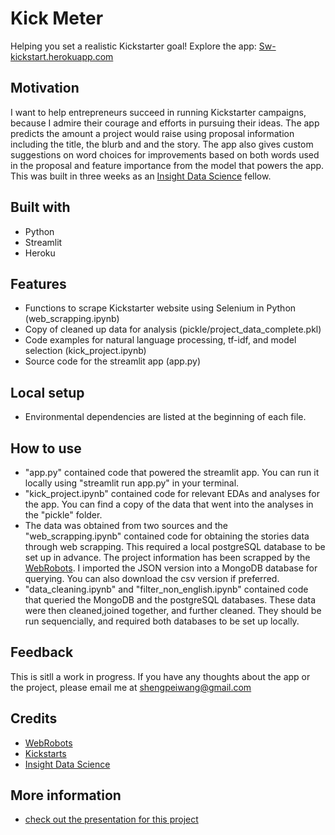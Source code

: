 # Kick Meter
Helping you set a realistic Kickstarter goal! Explore the app: [Sw-kickstart.herokuapp.com](https://sw-kickstart.herokuapp.com)

## Motivation
I want to help entrepreneurs succeed in running Kickstarter campaigns, because I admire their courage and efforts in pursuing their ideas. The app predicts the amount a project would raise using proposal information including the title, the blurb and and the story. The app also gives custom suggestions on word choices for improvements based on both words used in the proposal and feature importance from the model that powers the app. This was built in three weeks as an [Insight Data Science](https://www.insightdatascience.com/) fellow. 

## Built with
- Python
- Streamlit
- Heroku

## Features
- Functions to scrape Kickstarter website using Selenium in Python (web_scrapping.ipynb)
- Copy of cleaned up data for analysis (pickle/project_data_complete.pkl)
- Code examples for natural language processing, tf-idf, and model selection (kick_project.ipynb)
- Source code for the streamlit app (app.py)

## Local setup
- Environmental dependencies are listed at the beginning of each file.

## How to use
- "app.py" contained code that powered the streamlit app. You can run it locally using "streamlit run app.py" in your terminal.
- "kick_project.ipynb" contained code for relevant EDAs and analyses for the app. You can find a copy of the data that went into the analyses in the "pickle" folder. 
- The data was obtained from two sources and the "web_scrapping.ipynb" contained code for obtaining the stories data through web scrapping. This required a local postgreSQL database to be set up in advance. The project information has been scrapped by the [WebRobots](https://webrobots.io/kickstarter-datasets/). I imported the JSON version into a MongoDB database for querying. You can also download the csv version if preferred.
- "data_cleaning.ipynb" and "filter_non_english.ipynb" contained code that queried the MongoDB and the postgreSQL databases. These data were then cleaned,joined together, and further cleaned. They should be run sequencially, and required both databases to be set up locally.

## Feedback
This is sitll a work in progress. If you have any thoughts about the app or the project, please email me at shengpeiwang@gmail.com

## Credits
- [WebRobots](https://webrobots.io/kickstarter-datasets/)
- [Kickstarts](https://www.kickstarter.com/)
- [Insight Data Science](https://www.insightdatascience.com/)

## More information
- [check out the presentation for this project](https://docs.google.com/presentation/d/1oJsKwlv7ab87P3WkZVBMHWjuGsLIRW0dGD4xwoAYb5Q/edit?usp=sharing)
